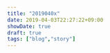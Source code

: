 ```yaml
---
title: "2019040x"
date: 2019-04-03T22:27:22+09:00
showDate: true
draft: true
tags: ["blog","story"]
---
```


